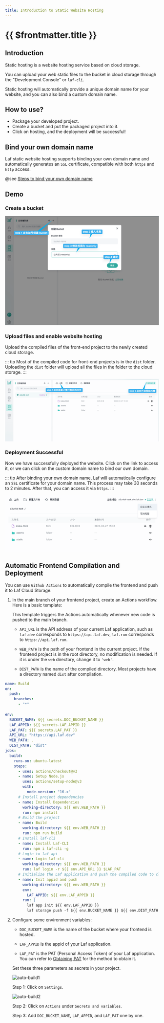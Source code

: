 ```yaml
---
title: Introduction to Static Website Hosting
---
```


# {{ $frontmatter.title }}

## Introduction

Static hosting is a website hosting service based on cloud storage. 

You can upload your web static files to the bucket in cloud storage through the "Development Console" or `laf-cli`. 

Static hosting will automatically provide a unique domain name for your website, and you can also bind a custom domain name.

## How to use?

- Package your developed project.
- Create a bucket and put the packaged project into it.
- Click on hosting, and the deployment will be successful!

## Bind your own domain name

Laf static website hosting supports binding your own domain name and automatically generates an `SSL` certificate, compatible with both `https` and `http` access.

@see [Steps to bind your own domain name](#Deployment-Successful)

## Demo

### Create a bucket

![create-bucket](../../doc-images/create-bucket.png)

### Upload files and enable website hosting

Upload the compiled files of the front-end project to the newly created cloud storage.

::: tip
Most of the compiled code for front-end projects is in the `dist` folder. Uploading the `dist` folder will upload all the files in the folder to the cloud storage.
:::

![open-website](../../doc-images/open-website.png)

### Deployment Successful

Now we have successfully deployed the website. Click on the link to access it, or we can click on the custom domain name to bind our own domain.

::: tip
After binding your own domain name, Laf will automatically configure an `SSL` certificate for your domain name. This process may take 30 seconds to 2 minutes. After that, you can access it via `https`.
:::

![website-hosting](../../doc-images/website-hosting.png)

## Automatic Frontend Compilation and Deployment

You can use `Github Actions` to automatically compile the frontend and push it to Laf Cloud Storage.

<!-- /guide/cli/#login -->

1. In the main branch of your frontend project, create an Actions workflow. Here is a basic template:

   This template triggers the Actions automatically whenever new code is pushed to the main branch.

   - `API_URL` is the API address of your current Laf application, such as `laf.dev` corresponds to `https://api.laf.dev`, `laf.run` corresponds to `https://api.laf.run`.

   - `WEB_PATH` is the path of your frontend in the current project. If the frontend project is in the root directory, no modification is needed. If it is under the `web` directory, change it to `'web'`.

   - `DIST_PATH` is the name of the compiled directory. Most projects have a directory named `dist` after compilation.

```yaml
name: Build
on:
  push:
    branches:
      - "*"

env:
  BUCKET_NAME: ${{ secrets.DOC_BUCKET_NAME }}
  LAF_APPID: ${{ secrets.LAF_APPID }}
  LAF_PAT: ${{ secrets.LAF_PAT }}
  API_URL: "https://api.laf.dev"
  WEB_PATH: .
  DIST_PATH: "dist"
jobs:
  build:
    runs-on: ubuntu-latest
    steps:
      - uses: actions/checkout@v3
      - name: Setup Node.js
        uses: actions/setup-node@v3
        with:
          node-version: "16.x"
      # Install project dependencies
      - name: Install Dependencies
        working-directory: ${{ env.WEB_PATH }}
        run: npm install
      # Build the project
      - name: Build
        working-directory: ${{ env.WEB_PATH }}
        run: npm run build
      # Install laf-cli
      - name: Install Laf-CLI
        run: npm i laf-cli -g
      # Login to laf api
      - name: Login laf-cli
        working-directory: ${{ env.WEB_PATH }}
        run: laf login -r ${{ env.API_URL }} $LAF_PAT
      # Initialize the Laf application and push the compiled code to cloud storage
      - name: Init appid and push
        working-directory: ${{ env.WEB_PATH }}
        env:
          LAF_APPID: ${{ env.LAF_APPID }}
        run: |
          laf app init ${{ env.LAF_APPID }}
          laf storage push -f ${{ env.BUCKET_NAME }} ${{ env.DIST_PATH }}/
```

2. Configure some environment variables:

   - `DOC_BUCKET_NAME` is the name of the bucket where your frontend is hosted.

   - `LAF_APPID` is the appid of your Laf application.

   - `LAF_PAT` is the PAT (Personal Access Token) of your Laf application. You can refer to [Obtaining PAT](/guide/cli/#login) for the method to obtain it.

   Set these three parameters as secrets in your project.

   ![auto-build1](/doc-images/auto-build1.png)

   Step 1: Click on `Settings`.

   ![auto-build2](/doc-images/auto-build2.png)

   Step 2: Click on `Actions` under `Secrets and variables`.

   Step 3: Add `DOC_BUCKET_NAME`, `LAF_APPID`, and `LAF_PAT` one by one.